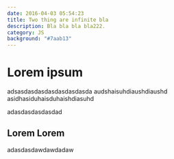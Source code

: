 ```yaml
---
date: 2016-04-03 05:54:23
title: Two thing are infinite bla
description: Bla bla bla bla222.
category: JS
background: "#7aab13"
---
```


# Lorem ipsum

adsasdasdasdasdasdasdasda
audshaisuhdiaushdiaushd
asidhasiduhaisduhaishdiasuhd


adasdasdasdasdad

## Lorem Lorem

adasdasdawdawdadaw
